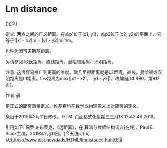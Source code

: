 # Lm distance


(定义)



定义:
两点之间的广义距离。在点p1位于(x1, y1)，点p2位于(x2, y2)的平面上，它等于(|x1 - x2|m + |y1 - y2|m)1/m。



也称为闵可夫斯基距离。



另请参阅
欧氏距离、直线距离、曼哈顿距离、汉明距离。



注意:
这很容易推广到更高的维度。欧几里得距离就是L2距离。直线，曼哈顿或汉明距离是L1距离。L∞距离为max(|x1 - x2|， |y1 - y2|)。改编自[CLR90，第912页]。


作者:钢


更正式的距离测量定义。维基百科在数学或物理意义上对距离的定义。








条目于2019年2月11日修改。
HTML页面格式化星期三三月13 12:42:46 2019。



引用如下:
保罗·e·布莱克，《远距离》，在
算法与数据结构词典[在线]，Paul E. Black主编，2019年2月11日。(今天访问)
可从:https://www.nist.gov/dads/HTML/lmdistance.html获得